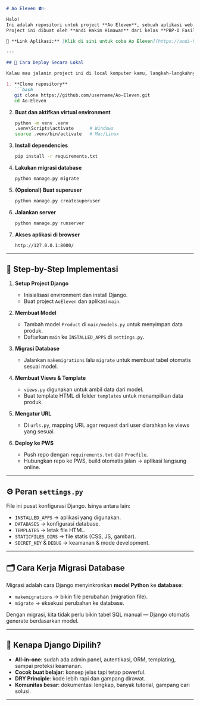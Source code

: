 
````markdown
# Ao Eleven ⚽✨

Halo!  
Ini adalah repositori untuk project **Ao Eleven**, sebuah aplikasi web sederhana bertemakan **Football Shop** berbasis **Django**.  
Project ini dibuat oleh **Andi Hakim Himawan** dari kelas **PBP-D Fasilkom UI** dengan **NPM: 2406495792**.  

🔗 **Link Aplikasi:** [Klik di sini untuk coba Ao Eleven](https://andi-hakim42-aoeleven.pbp.cs.ui.ac.id/)

---

## 🚀 Cara Deploy Secara Lokal

Kalau mau jalanin project ini di local komputer kamu, langkah-langkahnya:

1. **Clone repository**
   ```bash
   git clone https://github.com/username/Ao-Eleven.git
   cd Ao-Eleven
````

2. **Buat dan aktifkan virtual environment**

   ```bash
   python -m venv .venv
   .venv\Scripts\activate      # Windows
   source .venv/bin/activate   # Mac/Linux
   ```

3. **Install dependencies**

   ```bash
   pip install -r requirements.txt
   ```

4. **Lakukan migrasi database**

   ```bash
   python manage.py migrate
   ```

5. **(Opsional) Buat superuser**

   ```bash
   python manage.py createsuperuser
   ```

6. **Jalankan server**

   ```bash
   python manage.py runserver
   ```

7. **Akses aplikasi di browser**

   ```
   http://127.0.0.1:8000/
   ```

---

## 📌 Step-by-Step Implementasi

1. **Setup Project Django**

   * Inisialisasi environment dan install Django.
   * Buat project `AoEleven` dan aplikasi `main`.

2. **Membuat Model**

   * Tambah model `Product` di `main/models.py` untuk menyimpan data produk.
   * Daftarkan `main` ke `INSTALLED_APPS` di `settings.py`.

3. **Migrasi Database**

   * Jalankan `makemigrations` lalu `migrate` untuk membuat tabel otomatis sesuai model.

4. **Membuat Views & Template**

   * `views.py` digunakan untuk ambil data dari model.
   * Buat template HTML di folder `templates` untuk menampilkan data produk.

5. **Mengatur URL**

   * Di `urls.py`, mapping URL agar request dari user diarahkan ke views yang sesuai.

6. **Deploy ke PWS**

   * Push repo dengan `requirements.txt` dan `Procfile`.
   * Hubungkan repo ke PWS, build otomatis jalan → aplikasi langsung online.

---

## ⚙️ Peran `settings.py`

File ini pusat konfigurasi Django.
Isinya antara lain:

* `INSTALLED_APPS` → aplikasi yang digunakan.
* `DATABASES` → konfigurasi database.
* `TEMPLATES` → letak file HTML.
* `STATICFILES_DIRS` → file statis (CSS, JS, gambar).
* `SECRET_KEY` & `DEBUG` → keamanan & mode development.

---

## 🗂️ Cara Kerja Migrasi Database

Migrasi adalah cara Django menyinkronkan **model Python** ke **database**:

* `makemigrations` → bikin file perubahan (migration file).
* `migrate` → eksekusi perubahan ke database.

Dengan migrasi, kita tidak perlu bikin tabel SQL manual — Django otomatis generate berdasarkan model.

---

## 🎯 Kenapa Django Dipilih?

* **All-in-one**: sudah ada admin panel, autentikasi, ORM, templating, sampai proteksi keamanan.
* **Cocok buat belajar**: konsep jelas tapi tetap powerful.
* **DRY Principle**: kode lebih rapi dan gampang dirawat.
* **Komunitas besar**: dokumentasi lengkap, banyak tutorial, gampang cari solusi.

---

